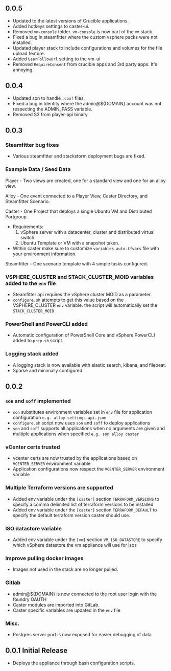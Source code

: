 ## 0.0.5

- Updated to the latest versions of Crucible applications.
- Added hotkeys settings to caster-ui.
- Removed `vm-console` folder. `vm-console` is now part of the `vm` stack.
- Fixed a bug in steamfitter where the custom vsphere packs were not installed.
- Updated player stack to include configurations and volumes for the file upload feature.
- Added `UserFollowUrl` setting to the vm-ui
- Removed `RequireConsent` from crucible apps and 3rd party apps. It's annoying.

## 0.0.4

- Updated son to handle `.conf` files.
- Fixed a bug in Identity where the admin@${DOMAIN} account was not respecting the ADMIN_PASS variable.
- Removed S3 from player-api binary

## 0.0.3

### Steamfitter bug fixes

- Various steamfitter and stackstorm deployment bugs are fixed.

### Example Data / Seed Data

Player - Two views are created, one for a standard view and one for an alloy view.

Alloy - One event connected to a Player View, Caster Directory, and Steamfitter Scenario.

Caster - One Project that deploys a single Ubuntu VM and Distributed Portgroup.

- Requirements:
  1. vSphere server with a datacenter, cluster and distributed virtual switch.
  2. Ubuntu Template or VM with a snapshot taken.
- Within caster make sure to customize `variables.auto.tfvars` file with your environment information.

Steamfitter - One scenario template with 4 simple tasks configured.

### VSPHERE_CLUSTER and STACK_CLUSTER_MOID variables added to the `env` file

- Steamfitter api requires the vSphere cluster MOID as a parameter.
- `configure.sh` attempts to get this value based on the VSPHERE_CLUSTER `env` variable. the script will automatically set the `STACK_CLUSTER_MOID`

### PowerShell and PowerCLI added

- Automatic configuration of PowerShell Core and vSphere PowerCLI added to `prep.sh` script.

### Logging stack added

- A logging stack is now available with elastic search, kibana, and filebeat.
- Sparse and minimally configured

## 0.0.2

### `son` and `soff` implemented

- `son` substitutes environment variables set in `env` file for application configuration `e.g. alloy-settings-api.json`
- `configure.sh` script now uses `son` and `soff` to deploy applications
- `son` and `soff` supports all applications when no arguments are given and multiple applications when specified `e.g. son alloy caster`

### vCenter certs trusted

- vcenter certs are now trusted by the applications based on `VCENTER_SERVER` environment variable
- Application configurations now respect the `VCENTER_SERVER` environment variable

### Multiple Terraform versions are supported

- Added env variable under the `[caster]` section `TERRAFORM_VERSIONS` to specify a comma delimited list of terraform versions to be installed
- Added env variable under the `[caster]` section `TERRAFORM_DEFAULT` to specify the default terraform version caster should use.

### ISO datastore variable

- Added env variable under the `[vm]` section `VM_ISO_DATASTORE` to specify which vSphere datastore the vm appliance will use for isos

### Improve pulling docker images

- Images not used in the stack are no longer pulled.

### Gitlab

- admin@\${DOMAIN} is now connected to the root user login with the foundry OAUTH
- Caster modules are imported into GitLab.
- Caster specific variables are updated in the `env` file

### Misc.

- Postgres server port is now exposed for easier debugging of data

## 0.0.1 Initial Release

- Deploys the appliance through bash configuration scripts.
